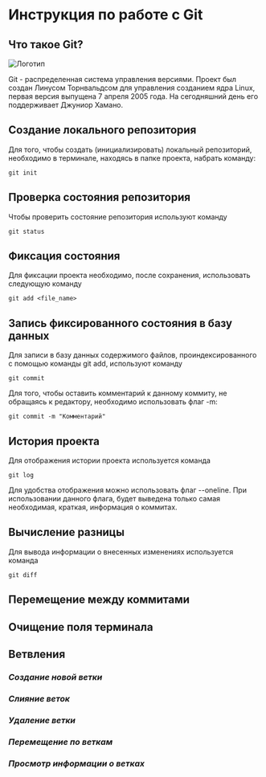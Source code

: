 # **Инструкция по работе с Git**
## **Что такое Git?**
![Логотип](git.jpg)

Git - распределенная система управления версиями. Проект был создан Линусом Торнвальдсом для управления созданием ядра Linux, первая версия выпущена 7 апреля 2005 года. На сегодняшний день его поддерживает Джуниор Хамано.

## **Создание локального репозитория**
Для того, чтобы создать (инициализировать) локальный репозиторий, необходимо в терминале, находясь в папке проекта, набрать команду:

    git init
## **Проверка состояния репозитория**
Чтобы проверить состояние репозитория используют команду

    git status
## **Фиксация состояния**
Для фиксации проекта необходимо, после сохранения, использовать следующую команду

    git add <file_name>
## **Запись фиксированного состояния в базу данных**
Для записи в базу данных содержимого файлов, проиндексированного с помощью команды git add, используют команду

    git commit
Для того, чтобы оставить комментарий к данному коммиту, не обращаясь к редактору, необходимо использовать флаг -m:

    git commit -m "Комментарий"
## **История проекта**
Для отображения истории проекта используется команда

    git log
Для удобства отображения можно использовать флаг --oneline. При использовании данного флага, будет выведена только самая необходимая, краткая, информация о коммитах.
## **Вычисление разницы**
Для вывода информации о внесенных изменениях используется команда

    git diff
## **Перемещение между коммитами**
## **Очищение поля терминала**
## **Ветвления**
### *Создание новой ветки*
### *Слияние веток*
### *Удаление ветки*
### *Перемещение по веткам*
### *Просмотр информации о ветках*